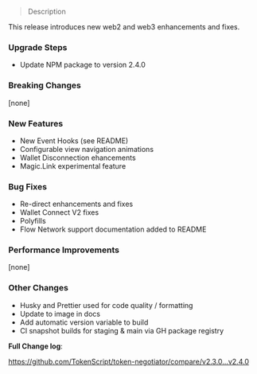 > Description

This release introduces new web2 and web3 enhancements and fixes.

### Upgrade Steps

* Update NPM package to version 2.4.0

### Breaking Changes

[none]

### New Features

* New Event Hooks (see README)
* Configurable view navigation animations
* Wallet Disconnection ehancements
* Magic.Link experimental feature

### Bug Fixes

* Re-direct enhancements and fixes
* Wallet Connect V2 fixes
* Polyfills
* Flow Network support documentation added to README

### Performance Improvements

[none]
 
### Other Changes

* Husky and Prettier used for code quality / formatting
* Update to image in docs
* Add automatic version variable to build
* CI snapshot builds for staging & main via GH package registry

**Full Change log**: 

https://github.com/TokenScript/token-negotiator/compare/v2.3.0...v2.4.0
